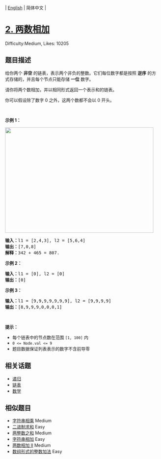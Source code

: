 
| [English](problem_en.md) | 简体中文 |

# [2. 两数相加](https://leetcode.cn/problems/add-two-numbers/)
Difficulty:Medium, Likes: 10205

## 题目描述

<p>给你两个 <strong>非空</strong> 的链表，表示两个非负的整数。它们每位数字都是按照 <strong>逆序</strong> 的方式存储的，并且每个节点只能存储 <strong>一位</strong> 数字。</p>

<p>请你将两个数相加，并以相同形式返回一个表示和的链表。</p>

<p>你可以假设除了数字 0 之外，这两个数都不会以 0 开头。</p>

<p> </p>

<p><strong>示例 1：</strong></p>
<img alt="" src="https://assets.leetcode-cn.com/aliyun-lc-upload/uploads/2021/01/02/addtwonumber1.jpg" style="width: 483px; height: 342px;" />
<pre>
<strong>输入：</strong>l1 = [2,4,3], l2 = [5,6,4]
<strong>输出：</strong>[7,0,8]
<strong>解释：</strong>342 + 465 = 807.
</pre>

<p><strong>示例 2：</strong></p>

<pre>
<strong>输入：</strong>l1 = [0], l2 = [0]
<strong>输出：</strong>[0]
</pre>

<p><strong>示例 3：</strong></p>

<pre>
<strong>输入：</strong>l1 = [9,9,9,9,9,9,9], l2 = [9,9,9,9]
<strong>输出：</strong>[8,9,9,9,0,0,0,1]
</pre>

<p> </p>

<p><strong>提示：</strong></p>

<ul>
	<li>每个链表中的节点数在范围 <code>[1, 100]</code> 内</li>
	<li><code>0 <= Node.val <= 9</code></li>
	<li>题目数据保证列表表示的数字不含前导零</li>
</ul>


## 相关话题

- [递归](https://leetcode.cn/tag/recursion/)
- [链表](https://leetcode.cn/tag/linked-list/)
- [数学](https://leetcode.cn/tag/math/)

## 相似题目

- [字符串相乘](../multiply-strings/README.md) Medium 
- [二进制求和](../add-binary/README.md) Easy 
- [两整数之和](../sum-of-two-integers/README.md) Medium 
- [字符串相加](../add-strings/README.md) Easy 
- [两数相加 II](../add-two-numbers-ii/README.md) Medium 
- [数组形式的整数加法](../add-to-array-form-of-integer/README.md) Easy 
